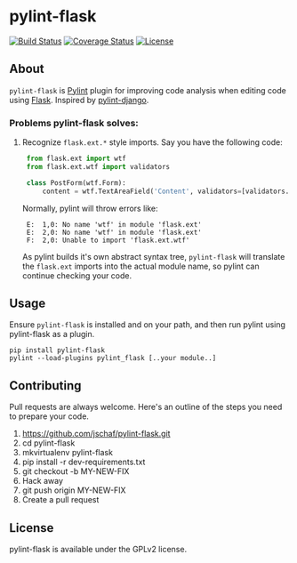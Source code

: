 pylint-flask
===============

[![Build Status](https://travis-ci.org/jschaf/pylint-flask.svg?branch=master)](https://travis-ci.org/jschaf/pylint-flask) [![Coverage Status](https://coveralls.io/repos/jschaf/pylint-flask/badge.svg?branch=master)](https://coveralls.io/r/jschaf/pylint-flask?branch=master) [![License](https://img.shields.io/badge/license-GPLv2%20License-blue.svg)](https://www.gnu.org/licenses/old-licenses/gpl-2.0.en.html)

## About

`pylint-flask` is [Pylint](http://pylint.org) plugin for improving code
analysis when editing code using [Flask](http://flask.pocoo.org/).
Inspired by [pylint-django](https://github.com/landscapeio/pylint-django).

### Problems pylint-flask solves:

1. Recognize `flask.ext.*` style imports.  Say you have the following code:

   ```python
    from flask.ext import wtf
    from flask.ext.wtf import validators

    class PostForm(wtf.Form):
        content = wtf.TextAreaField('Content', validators=[validators.Required()])
   ```

   Normally, pylint will throw errors like:

   ```
    E:  1,0: No name 'wtf' in module 'flask.ext'
    E:  2,0: No name 'wtf' in module 'flask.ext'
    F:  2,0: Unable to import 'flask.ext.wtf'
   ```

   As pylint builds it's own abstract syntax tree, `pylint-flask` will translate
   the `flask.ext` imports into the actual module name, so pylint can continue
   checking your code.
   

## Usage

Ensure `pylint-flask` is installed and on your path, and then run pylint using
pylint-flask as a plugin.

```
pip install pylint-flask
pylint --load-plugins pylint_flask [..your module..]
```

## Contributing

Pull requests are always welcome.  Here's an outline of the steps you need to
prepare your code.

1. https://github.com/jschaf/pylint-flask.git
2. cd pylint-flask
3. mkvirtualenv pylint-flask
4. pip install -r dev-requirements.txt
5. git checkout -b MY-NEW-FIX
6. Hack away
7. git push origin MY-NEW-FIX
8. Create a pull request

## License

pylint-flask is available under the GPLv2 license.
